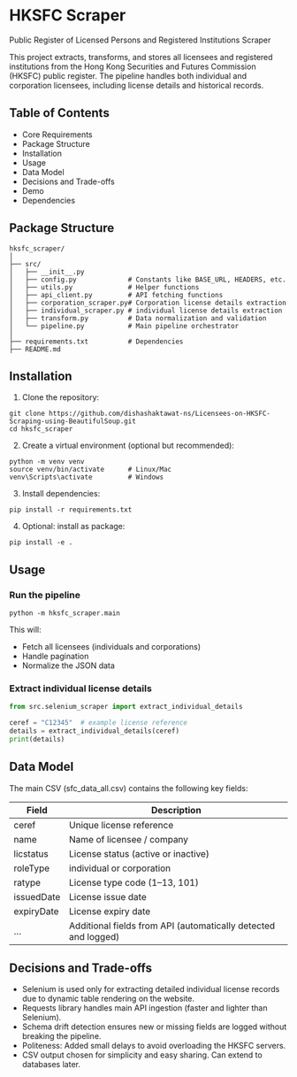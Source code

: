 # HKSFC Scraper

Public Register of Licensed Persons and Registered Institutions Scraper

This project extracts, transforms, and stores all licensees and registered institutions from the Hong Kong Securities and Futures Commission (HKSFC) public register. The pipeline handles both individual and corporation licensees, including license details and historical records.

## Table of Contents

* Core Requirements
* Package Structure
* Installation
* Usage
* Data Model
* Decisions and Trade-offs
* Demo
* Dependencies

## Package Structure

```
hksfc_scraper/
│
├── src/
│   ├── __init__.py
│   ├── config.py             # Constants like BASE_URL, HEADERS, etc.
│   ├── utils.py              # Helper functions
│   ├── api_client.py         # API fetching functions
│   ├── corporation_scraper.py# Corporation license details extraction
│   ├── individual_scraper.py # individual license details extraction
│   ├── transform.py          # Data normalization and validation
│   └── pipeline.py           # Main pipeline orchestrator
│
├── requirements.txt          # Dependencies
├── README.md
```

## Installation

1. Clone the repository:

```
git clone https://github.com/dishashaktawat-ns/Licensees-on-HKSFC-Scraping-using-BeautifulSoup.git
cd hksfc_scraper
```

2. Create a virtual environment (optional but recommended):

```
python -m venv venv
source venv/bin/activate      # Linux/Mac
venv\Scripts\activate         # Windows
```

3. Install dependencies:

```
pip install -r requirements.txt
```

4. Optional: install as package:

```
pip install -e .
```

## Usage

### Run the pipeline

```
python -m hksfc_scraper.main
```

This will:

* Fetch all licensees (individuals and corporations)
* Handle pagination
* Normalize the JSON data

### Extract individual license details

```python
from src.selenium_scraper import extract_individual_details

ceref = "C12345"  # example license reference
details = extract_individual_details(ceref)
print(details)
```

## Data Model

The main CSV (sfc\_data\_all.csv) contains the following key fields:

| Field      | Description                                                    |
| ---------- | -------------------------------------------------------------- |
| ceref      | Unique license reference                                       |
| name       | Name of licensee / company                                     |
| licstatus  | License status (active or inactive)                            |
| roleType   | individual or corporation                                      |
| ratype     | License type code (1–13, 101)                                  |
| issuedDate | License issue date                                             |
| expiryDate | License expiry date                                            |
| …          | Additional fields from API (automatically detected and logged) |

## Decisions and Trade-offs

* Selenium is used only for extracting detailed individual license records due to dynamic table rendering on the website.
* Requests library handles main API ingestion (faster and lighter than Selenium).
* Schema drift detection ensures new or missing fields are logged without breaking the pipeline.
* Politeness: Added small delays to avoid overloading the HKSFC servers.
* CSV output chosen for simplicity and easy sharing. Can extend to databases later.
